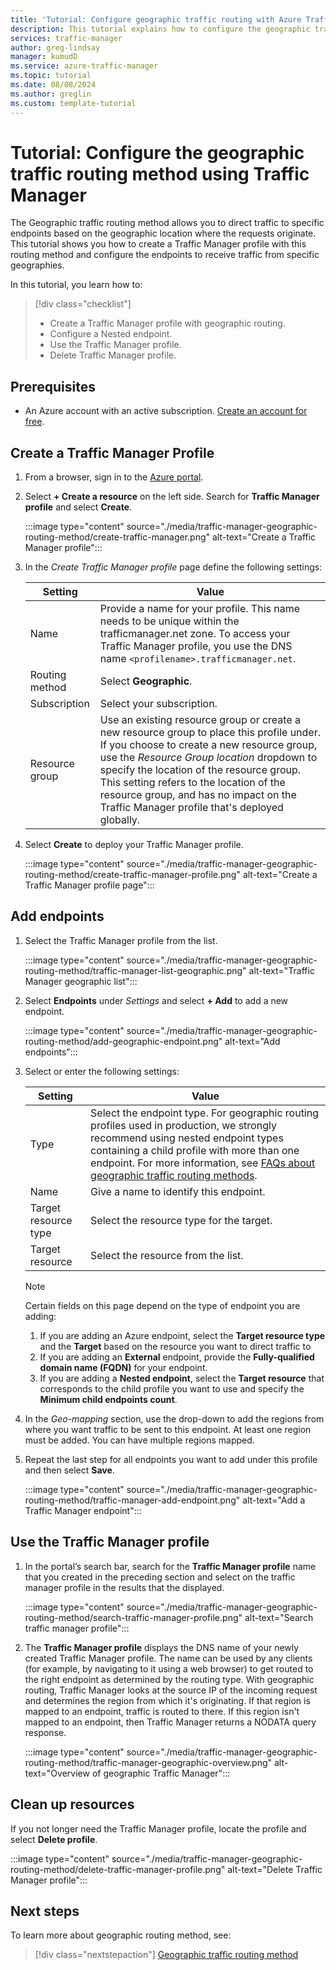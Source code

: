 ```yaml
---
title: 'Tutorial: Configure geographic traffic routing with Azure Traffic Manager'
description: This tutorial explains how to configure the geographic traffic routing method using Azure Traffic Manager
services: traffic-manager
author: greg-lindsay
manager: kumudD
ms.service: azure-traffic-manager
ms.topic: tutorial
ms.date: 08/08/2024
ms.author: greglin
ms.custom: template-tutorial
---
```


# Tutorial: Configure the geographic traffic routing method using Traffic Manager

The Geographic traffic routing method allows you to direct traffic to specific endpoints based on the geographic location where the requests originate. This tutorial shows you how to create a Traffic Manager profile with this routing method and configure the endpoints to receive traffic from specific geographies.

In this tutorial, you learn how to:
> [!div class="checklist"]
> - Create a Traffic Manager profile with geographic routing.
> - Configure a Nested endpoint.
> - Use the Traffic Manager profile.
> - Delete Traffic Manager profile.

## Prerequisites

* An Azure account with an active subscription. [Create an account for free](https://azure.microsoft.com/free/?WT.mc_id=A261C142F).

## Create a Traffic Manager Profile

1. From a browser, sign in to the [Azure portal](https://portal.azure.com).

1. Select **+ Create a resource** on the left side. Search for **Traffic Manager profile** and select **Create**.

    :::image type="content" source="./media/traffic-manager-geographic-routing-method/create-traffic-manager.png" alt-text="Create a Traffic Manager profile":::

1. In the *Create Traffic Manager profile* page define the following settings:

    | Setting         | Value                                              |
    | ---             | ---                                                |
    | Name            | Provide a name for your profile. This name needs to be unique within the trafficmanager.net zone. To access your Traffic Manager profile, you use the DNS name `<profilename>.trafficmanager.net`. |    
    | Routing method  | Select **Geographic**. |
    | Subscription    | Select your subscription. |
    | Resource group   | Use an existing resource group or create a new resource group to place this profile under. If you choose to create a new resource group, use the *Resource Group location* dropdown to specify the location of the resource group. This setting refers to the location of the resource group, and has no impact on the Traffic Manager profile that's deployed globally. |

1. Select **Create** to deploy your Traffic Manager profile.

    :::image type="content" source="./media/traffic-manager-geographic-routing-method/create-traffic-manager-profile.png" alt-text="Create a Traffic Manager profile page":::

## Add endpoints

1. Select the Traffic Manager profile from the list.

    :::image type="content" source="./media/traffic-manager-geographic-routing-method/traffic-manager-list-geographic.png" alt-text="Traffic Manager geographic list":::

1. Select **Endpoints** under *Settings* and select **+ Add** to add a new endpoint.

    :::image type="content" source="./media/traffic-manager-geographic-routing-method/add-geographic-endpoint.png" alt-text="Add endpoints":::

1. Select or enter the following settings: 

    | Setting                | Value                                              |
    | ---                    | ---                                                |
    | Type                   | Select the endpoint type. For geographic routing profiles used in production, we strongly recommend using nested endpoint types containing a child profile with more than one endpoint. For more information, see [FAQs about geographic traffic routing methods](traffic-manager-FAQs.md). |    
    | Name                   | Give a name to identify this endpoint. |
    | Target resource type   | Select the resource type for the target. |
    | Target resource        | Select the resource from the list. |

    > [!Note]
    > Certain fields on this page depend on the type of endpoint you are adding:
    > 1. If you are adding an Azure endpoint, select the **Target resource type** and the **Target** based on the resource you want to direct traffic to
    > 1. If you are adding an **External** endpoint, provide the **Fully-qualified domain name (FQDN)** for your endpoint.
    > 1. If you are adding a **Nested endpoint**, select the **Target resource** that corresponds to the child profile you want to use and specify the **Minimum child endpoints count**.

1. In the *Geo-mapping* section, use the drop-down to add the regions from where you want traffic to be sent to this endpoint. At least one region must be added. You can have multiple regions mapped.

1. Repeat the last step for all endpoints you want to add under this profile and then select **Save**.

    :::image type="content" source="./media/traffic-manager-geographic-routing-method/traffic-manager-add-endpoint.png" alt-text="Add a Traffic Manager endpoint":::

## Use the Traffic Manager profile

1.	In the portal’s search bar, search for the **Traffic Manager profile** name that you created in the preceding section and select on the traffic manager profile in the results that the displayed.
    
    :::image type="content" source="./media/traffic-manager-geographic-routing-method/search-traffic-manager-profile.png" alt-text="Search traffic manager profile":::

1. The **Traffic Manager profile** displays the DNS name of your newly created Traffic Manager profile. The name can be used by any clients (for example, by navigating to it using a web browser) to get routed to the right endpoint as determined by the routing type. With geographic routing, Traffic Manager looks at the source IP of the incoming request and determines the region from which it's originating. If that region is mapped to an endpoint, traffic is routed to there. If this region isn't mapped to an endpoint, then Traffic Manager returns a NODATA query response.

    :::image type="content" source="./media/traffic-manager-geographic-routing-method/traffic-manager-geographic-overview.png" alt-text="Overview of geographic Traffic Manager":::

## Clean up resources

If you not longer need the Traffic Manager profile, locate the profile and select **Delete profile**.

:::image type="content" source="./media/traffic-manager-geographic-routing-method/delete-traffic-manager-profile.png" alt-text="Delete Traffic Manager profile":::

## Next steps

To learn more about geographic routing method, see:

> [!div class="nextstepaction"]
> [Geographic traffic routing method](traffic-manager-routing-methods.md#geographic)
